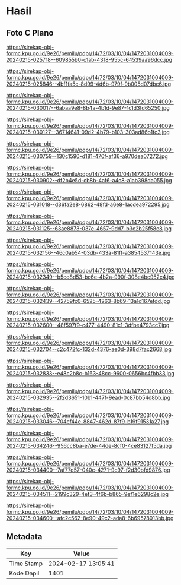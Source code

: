 # Hasil

## Foto C Plano

https://sirekap-obj-formc.kpu.go.id/9e26/pemilu/pdpr/14/72/03/10/04/1472031004009-20240215-025718--609855b0-c1ab-4318-955c-64539aa96dcc.jpg

https://sirekap-obj-formc.kpu.go.id/9e26/pemilu/pdpr/14/72/03/10/04/1472031004009-20240215-025846--4bf1fa5c-8d99-4d6b-979f-9b005d07dbc6.jpg

https://sirekap-obj-formc.kpu.go.id/9e26/pemilu/pdpr/14/72/03/10/04/1472031004009-20240215-030017--6abaa9e8-8b4a-4b1d-9e87-1c1d3fd65250.jpg

https://sirekap-obj-formc.kpu.go.id/9e26/pemilu/pdpr/14/72/03/10/04/1472031004009-20240215-030127--36714641-09d2-4b79-b103-303ad86b1fc3.jpg

https://sirekap-obj-formc.kpu.go.id/9e26/pemilu/pdpr/14/72/03/10/04/1472031004009-20240215-030759--130c1590-d181-470f-af36-a970dea07272.jpg

https://sirekap-obj-formc.kpu.go.id/9e26/pemilu/pdpr/14/72/03/10/04/1472031004009-20240215-030902--df2b4e5d-cb8b-4af6-a4c8-a1ab398da055.jpg

https://sirekap-obj-formc.kpu.go.id/9e26/pemilu/pdpr/14/72/03/10/04/1472031004009-20240215-031018--d36fa2e8-6862-48fd-a6e8-1acdea972295.jpg

https://sirekap-obj-formc.kpu.go.id/9e26/pemilu/pdpr/14/72/03/10/04/1472031004009-20240215-031125--63ae8873-037e-4657-9dd7-b3c2b25f58e8.jpg

https://sirekap-obj-formc.kpu.go.id/9e26/pemilu/pdpr/14/72/03/10/04/1472031004009-20240215-032156--46c0ab54-03db-433a-81ff-a3854537143e.jpg

https://sirekap-obj-formc.kpu.go.id/9e26/pemilu/pdpr/14/72/03/10/04/1472031004009-20240215-032349--b5cd8d53-bc6e-4b2a-990f-308e4bc952c4.jpg

https://sirekap-obj-formc.kpu.go.id/9e26/pemilu/pdpr/14/72/03/10/04/1472031004009-20240215-032439--42759fc0-6525-4263-8b69-13a1d167efdd.jpg

https://sirekap-obj-formc.kpu.go.id/9e26/pemilu/pdpr/14/72/03/10/04/1472031004009-20240215-032600--48f597f9-c477-4490-81c1-3dfbe4793cc7.jpg

https://sirekap-obj-formc.kpu.go.id/9e26/pemilu/pdpr/14/72/03/10/04/1472031004009-20240215-032704--c2c472fc-132d-4376-ae0d-398d7fac2668.jpg

https://sirekap-obj-formc.kpu.go.id/9e26/pemilu/pdpr/14/72/03/10/04/1472031004009-20240215-032833--e48c2b8c-b163-48cc-9600-0656bc4fbb33.jpg

https://sirekap-obj-formc.kpu.go.id/9e26/pemilu/pdpr/14/72/03/10/04/1472031004009-20240215-032935--2f2d3651-10b1-447f-9ead-0c87bb54d8bb.jpg

https://sirekap-obj-formc.kpu.go.id/9e26/pemilu/pdpr/14/72/03/10/04/1472031004009-20240215-033046--704ef44e-8847-462d-87f9-b19f91531a27.jpg

https://sirekap-obj-formc.kpu.go.id/9e26/pemilu/pdpr/14/72/03/10/04/1472031004009-20240215-034246--956cc8ba-e7de-44de-8cf0-4ce83127f5da.jpg

https://sirekap-obj-formc.kpu.go.id/9e26/pemilu/pdpr/14/72/03/10/04/1472031004009-20240215-034400--7af77d57-040c-4271-9c97-f2d30bfd9876.jpg

https://sirekap-obj-formc.kpu.go.id/9e26/pemilu/pdpr/14/72/03/10/04/1472031004009-20240215-034511--2199c329-4ef3-4f6b-b865-9ef1e6298c2e.jpg

https://sirekap-obj-formc.kpu.go.id/9e26/pemilu/pdpr/14/72/03/10/04/1472031004009-20240215-034600--afc2c562-8e90-49c2-ada8-6b69578013bb.jpg


## Metadata

| Key        | Value               |
| ---------- | ------------------- |
| Time Stamp | 2024-02-17 13:05:41 |
| Kode Dapil | 1401                |



